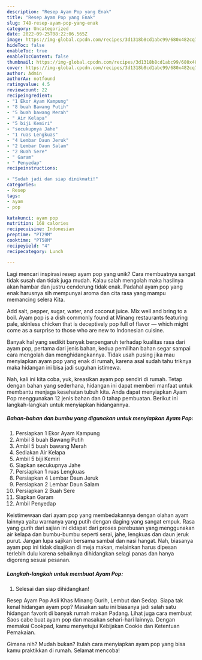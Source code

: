 ```yaml
---
description: "Resep Ayam Pop yang Enak"
title: "Resep Ayam Pop yang Enak"
slug: 748-resep-ayam-pop-yang-enak
category: Uncategorized
date: 2022-09-25T08:22:06.565Z
image: https://img-global.cpcdn.com/recipes/3d1318b8cd1abc99/680x482cq70/ayam-pop-foto-resep-utama.jpg
hideToc: false
enableToc: true
enableTocContent: false
thumbnail: https://img-global.cpcdn.com/recipes/3d1318b8cd1abc99/680x482cq70/ayam-pop-foto-resep-utama.jpg
cover: https://img-global.cpcdn.com/recipes/3d1318b8cd1abc99/680x482cq70/ayam-pop-foto-resep-utama.jpg
author: Admin
authorAv: notfound
ratingvalue: 4.5
reviewcount: 22
recipeingredient:
- "1 Ekor Ayam Kampung"
- "8 buah Bawang Putih"
- "5 buah bawang Merah"
- " Air Kelapa"
- "5 biji Kemiri"
- "secukupnya Jahe"
- "1 ruas Lengkuas"
- "4 Lembar Daun Jeruk"
- "2 Lembar Daun Salam"
- "2 Buah Sere"
- " Garam"
- " Penyedap"
recipeinstructions:

- "Sudah jadi dan siap dinikmati!"
categories:
- Resep
tags:
- ayam
- pop

katakunci: ayam pop 
nutrition: 168 calories
recipecuisine: Indonesian
preptime: "PT29M"
cooktime: "PT58M"
recipeyield: "4"
recipecategory: Lunch

---
```





Lagi mencari inspirasi resep ayam pop yang unik? Cara membuatnya sangat tidak susah dan tidak juga mudah. Kalau salah mengolah maka hasilnya akan hambar dan justru cenderung tidak enak. Padahal ayam pop yang enak harusnya sih mempunyai aroma dan cita rasa yang mampu memancing selera Kita.





Add salt, pepper, sugar, water, and coconut juice. Mix well and bring to a boil. Ayam pop is a dish commonly found at Minang restaurants featuring pale, skinless chicken that is deceptively pop full of flavor — which might come as a surprise to those who are new to Indonesian cuisine.

Banyak hal yang sedikit banyak berpengaruh terhadap kualitas rasa dari ayam pop, pertama dari jenis bahan, kedua pemilihan bahan segar sampai cara mengolah dan menghidangkannya. Tidak usah pusing jika mau menyiapkan ayam pop yang enak di rumah, karena asal sudah tahu triknya maka hidangan ini bisa jadi suguhan istimewa.






Nah, kali ini kita coba, yuk, kreasikan ayam pop sendiri di rumah. Tetap dengan bahan yang sederhana, hidangan ini dapat memberi manfaat untuk membantu menjaga kesehatan tubuh kita. Anda dapat menyiapkan Ayam Pop menggunakan 12 jenis bahan dan 0 tahap pembuatan. Berikut ini langkah-langkah untuk menyiapkan hidangannya.

<!--inarticleads1-->

##### Bahan-bahan dan bumbu yang digunakan untuk menyiapkan Ayam Pop:

1. Persiapkan 1 Ekor Ayam Kampung
1. Ambil 8 buah Bawang Putih
1. Ambil 5 buah bawang Merah
1. Sediakan  Air Kelapa
1. Ambil 5 biji Kemiri
1. Siapkan secukupnya Jahe
1. Persiapkan 1 ruas Lengkuas
1. Persiapkan 4 Lembar Daun Jeruk
1. Persiapkan 2 Lembar Daun Salam
1. Persiapkan 2 Buah Sere
1. Siapkan  Garam
1. Ambil  Penyedap


Keistimewaan dari ayam pop yang membedakannya dengan olahan ayam lainnya yaitu warnanya yang putih dengan daging yang sangat empuk. Rasa yang gurih dari sajian ini didapat dari proses perebusan yang menggunakan air kelapa dan bumbu-bumbu seperti serai, jahe, lengkuas dan daun jeruk purut. Jangan lupa sajikan bersama sambal dan nasi hangat. Nah, biasanya ayam pop ini tidak disajikan di meja makan, melainkan harus dipesan terlebih dulu karena sebaiknya dihidangkan selagi panas dan hanya digoreng sesuai pesanan. 

<!--inarticleads2-->

##### Langkah-langkah untuk membuat Ayam Pop:


1. Selesai dan siap dihidangkan!

Resep Ayam Pop Asli Khas Minang Gurih, Lembut dan Sedap. Siapa tak kenal hidangan ayam pop? Masakan satu ini biasanya jadi salah satu hidangan favorit di banyak rumah makan Padang. Lihat juga cara membuat Saos cabe buat ayam pop dan masakan sehari-hari lainnya. Dengan memakai Cookpad, kamu menyetujui Kebijakan Cookie dan Ketentuan Pemakaian. 

Gimana nih? Mudah bukan? Itulah cara menyiapkan ayam pop yang bisa kamu praktikkan di rumah. Selamat mencoba!
